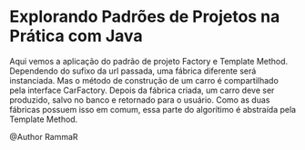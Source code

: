 # Explorando Padrões de Projetos na Prática com Java

Aqui vemos a aplicação do padrão de projeto Factory e Template Method.
  Dependendo do sufixo da url passada, uma fábrica diferente será instanciada. Mas o método
  de construção de um carro é compartilhado pela interface CarFactory.
  Depois da fábrica criada, um carro deve ser produzido, salvo no banco e retornado para o usuário.
  Como as duas fábricas possuem isso em comum, essa parte do algorítimo é abstraída pela Template Method.
 
 @Author RammaR
